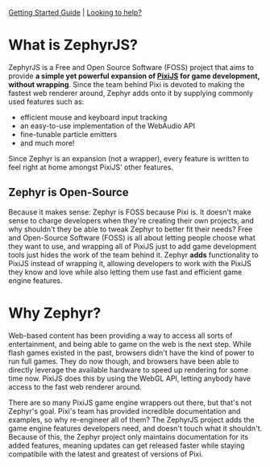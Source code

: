 <div class="github">
<p><a href="https://github.com/ZephyrJS-Project/ZephyrJS/blob/main/docs/STARTGUIDE.md">Getting Started Guide</a> | <a href="https://github.com/ZephyrJS-Project/ZephyrJS/blob/main/docs/CONTRIBUTE.md">Looking to help?</a></p>
</div>

<h1>What is ZephyrJS?</h1>

<p>ZephyrJS is a Free and Open Source Software (FOSS) project that aims to provide <strong>a simple yet powerful expansion of <a href="https://github.com/pixijs/pixijs" class="pixi">PixiJS</a> for game development, without wrapping</strong>. Since the team behind Pixi is devoted to making the fastest web renderer around, Zephyr adds onto it by supplying commonly used features such as:</p>
<ul>
<li>efficient mouse and keyboard input tracking</li>
<li>an easy-to-use implementation of the WebAudio API</li>
<li>fine-tunable particle emitters</li>
<li>and much more!</li>
</ul>

<p>Since Zephyr is an expansion (not a wrapper), every feature is written to feel right at home amongst PixiJS' other features.

<h2>Zephyr is Open-Source</h2>

<p>Because it makes sense: Zephyr is FOSS because Pixi is. It doesn't make sense to charge developers when they're creating their own projects, and why shouldn't they be able to tweak Zephyr to better fit their needs? Free and Open-Source Software (FOSS) is all about letting people choose what they want to use, and wrapping all of PixiJS just to add game development tools just hides the work of the team behind it. Zephyr <strong>adds</strong> functionality to PixiJS instead of wrapping it, allowing developers to work with the PixiJS they know and love while also letting them use fast and efficient game engine features.</p>

<h1>Why Zephyr?</h1>

<p>Web-based content has been providing a way to access all sorts of entertainment, and being able to game on the web is the next step. While flash games existed in the past, browsers didn't have the kind of power to run full games. They do now though, and browsers have been able to directly leverage the available hardware to speed up rendering for some time now. PixiJS does this by using the WebGL API, letting anybody have access to the fast web renderer around.</p>

<p>There are so many PixiJS game engine wrappers out there, but that's not Zephyr's goal. Pixi's team has provided incredible documentation and examples, so why re-engineer all of them? The ZephyrJS project adds the game engine features developers need, and doesn't touch what it shouldn't. Because of this, the Zephyr project only maintains documentation for its added features, meaning updates can get released faster while staying compatibile with the latest and greatest of versions of Pixi.</p>

